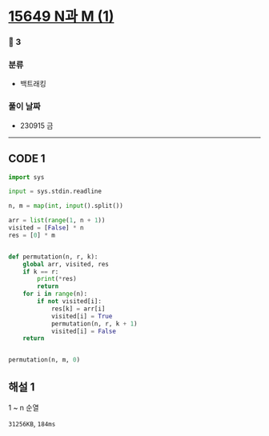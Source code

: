 # [15649 N과 M (1)](https://www.acmicpc.net/problem/15649)

### 🥈 3

### 분류

- 백트래킹

### 풀이 날짜

- 230915 금

---

## CODE 1

```python
import sys

input = sys.stdin.readline

n, m = map(int, input().split())

arr = list(range(1, n + 1))
visited = [False] * n
res = [0] * m


def permutation(n, r, k):
    global arr, visited, res
    if k == r:
        print(*res)
        return
    for i in range(n):
        if not visited[i]:
            res[k] = arr[i]
            visited[i] = True
            permutation(n, r, k + 1)
            visited[i] = False
    return


permutation(n, m, 0)
```

## 해설 1

1 ~ n 순열

`31256KB`, `184ms`
